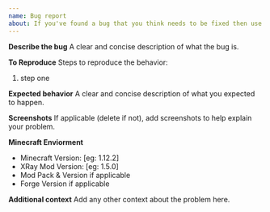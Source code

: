 ```yaml
---
name: Bug report
about: If you've found a bug that you think needs to be fixed then use this template. Be sure to fill out the form as shown and don't leave any sections off.
---
```


**Describe the bug**
A clear and concise description of what the bug is.

**To Reproduce**
Steps to reproduce the behavior:
1. step one

**Expected behavior**
A clear and concise description of what you expected to happen.

**Screenshots**
If applicable (delete if not), add screenshots to help explain your problem.

**Minecraft Enviorment**
 - Minecraft Version: [eg: 1.12.2]
 - XRay Mod Version: [eg: 1.5.0]
 - Mod Pack & Version if applicable
 - Forge Version if applicable

**Additional context**
Add any other context about the problem here.
